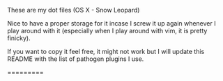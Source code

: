 These are my dot files (OS X - Snow Leopard)

Nice to have a proper storage for it incase I screw it up again whenever I play around with it (especially when I play around with vim, it is pretty finicky).

If you want to copy it feel free, it might not work but I will update this README with the list of pathogen plugins I use.

=========

